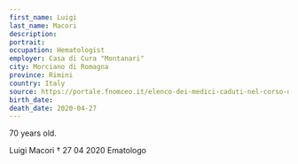 ```yaml
---
first_name: Luigi
last_name: Macori
description: 
portrait: 
occupation: Hematologist
employer: Casa di Cura "Montanari"
city: Morciano di Romagna
province: Rimini
country: Italy
source: https://portale.fnomceo.it/elenco-dei-medici-caduti-nel-corso-dellepidemia-di-covid-19/, http://www.riminitoday.it/cronaca/il-dottore-luigi-macori-ucciso-dal-coronavirus-era-ricoverato-da-un-mese-all-infermi.html
birth_date: 
death_date: 2020-04-27
---
```


70 years old.

Luigi Macori † 27 04 2020
Ematologo